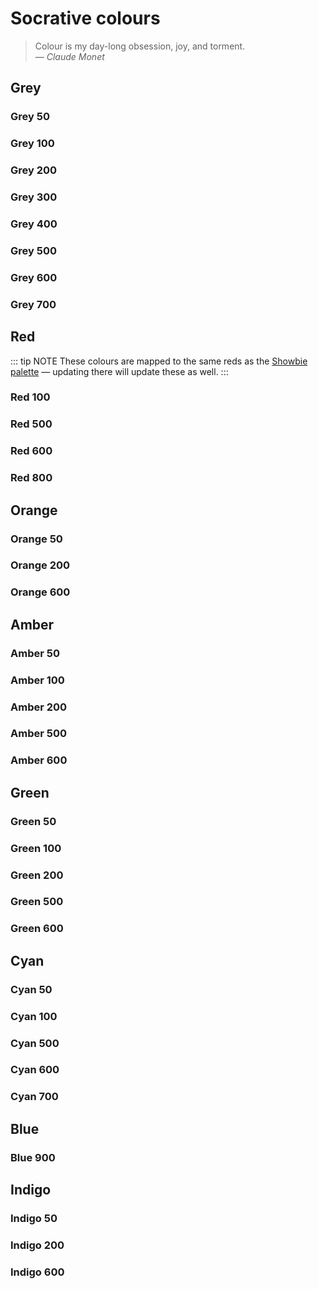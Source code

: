 # Socrative colours

> Colour is my day-long obsession, joy, and torment. \
> — *Claude Monet*

<ColorScale theme="socrative" hue="grey" />

<ColorScale theme="socrative" hue="red" />

<ColorScale theme="socrative" hue="orange" />

<ColorScale theme="socrative" hue="amber" />

<ColorScale theme="socrative" hue="green" />

<ColorScale theme="socrative" hue="cyan" />

<ColorScale theme="socrative" hue="blue" />

<ColorScale theme="socrative" hue="indigo" />

## Grey

### Grey 50

<ColorSwatch theme="socrative" hue="grey" scale="50" />

### Grey 100

<ColorSwatch theme="socrative" hue="grey" scale="100" />

### Grey 200

<ColorSwatch theme="socrative" hue="grey" scale="200" />

### Grey 300

<ColorSwatch theme="socrative" hue="grey" scale="300" />

### Grey 400

<ColorSwatch theme="socrative" hue="grey" scale="400" />

### Grey 500

<ColorSwatch theme="socrative" hue="grey" scale="500" />

### Grey 600

<ColorSwatch theme="socrative" hue="grey" scale="600" />

### Grey 700

<ColorSwatch theme="socrative" hue="grey" scale="700" />

## Red

::: tip NOTE
These colours are mapped to the same reds as the
[Showbie palette](../showbie/#red) — updating there will update these as well.
:::

### Red 100

<ColorSwatch theme="socrative" hue="red" scale="100" />

### Red 500

<ColorSwatch theme="socrative" hue="red" scale="500" />

### Red 600

<ColorSwatch theme="socrative" hue="red" scale="600" />

### Red 800

<ColorSwatch theme="socrative" hue="red" scale="800" />

## Orange

### Orange 50

<ColorSwatch theme="socrative" hue="orange" scale="50" />

### Orange 200

<ColorSwatch theme="socrative" hue="orange" scale="200" />

### Orange 600

<ColorSwatch theme="socrative" hue="orange" scale="600" />

## Amber

### Amber 50

<ColorSwatch theme="socrative" hue="amber" scale="50" />

### Amber 100

<ColorSwatch theme="socrative" hue="amber" scale="100" />

### Amber 200

<ColorSwatch theme="socrative" hue="amber" scale="200" />

### Amber 500

<ColorSwatch theme="socrative" hue="amber" scale="500" />

### Amber 600

<ColorSwatch theme="socrative" hue="amber" scale="600" />

## Green

### Green 50

<ColorSwatch theme="socrative" hue="green" scale="50" />

### Green 100

<ColorSwatch theme="socrative" hue="green" scale="100" />

### Green 200

<ColorSwatch theme="socrative" hue="green" scale="200" />

### Green 500

<ColorSwatch theme="socrative" hue="green" scale="500" />

### Green 600

<ColorSwatch theme="socrative" hue="green" scale="600" />

## Cyan

### Cyan 50

<ColorSwatch theme="socrative" hue="cyan" scale="50" />

### Cyan 100

<ColorSwatch theme="socrative" hue="cyan" scale="100" />

### Cyan 500

<ColorSwatch theme="socrative" hue="cyan" scale="500" />

### Cyan 600

<ColorSwatch theme="socrative" hue="cyan" scale="600" />

### Cyan 700

<ColorSwatch theme="socrative" hue="cyan" scale="700" />

## Blue

### Blue 900

<ColorSwatch theme="socrative" hue="blue" scale="900" />

## Indigo

### Indigo 50

<ColorSwatch theme="socrative" hue="indigo" scale="50" />

### Indigo 200

<ColorSwatch theme="socrative" hue="indigo" scale="200" />

### Indigo 600

<ColorSwatch theme="socrative" hue="indigo" scale="600" />
